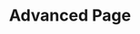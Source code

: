 ---
layout: child_layout/text_page
title: Advanced Page
permalink: /advanced-page/
breadcrumbs: true
banner: components/banner__small.html
---